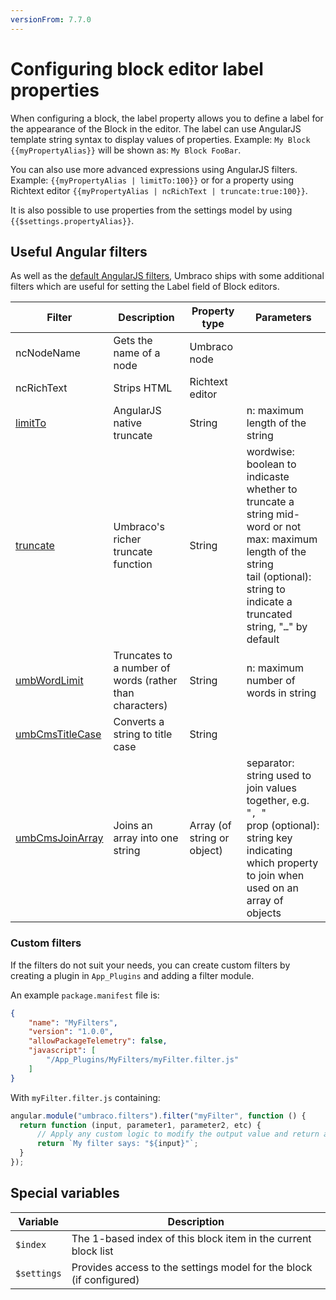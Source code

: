 ```yaml
---
versionFrom: 7.7.0
---
```


# Configuring block editor label properties

When configuring a block, the label property allows you to define a label for the appearance of the Block in the editor. The label can use AngularJS template string syntax to display values of properties. Example: `My Block {{myPropertyAlias}}` will be shown as: `My Block FooBar`.

You can also use more advanced expressions using AngularJS filters. Example: `{{myPropertyAlias | limitTo:100}}` or for a property using Richtext editor `{{myPropertyAlias | ncRichText | truncate:true:100}}`.

It is also possible to use properties from the settings model by using `{{$settings.propertyAlias}}`.

## Useful Angular filters

As well as the [default AngularJS filters](https://docs.angularjs.org/api/ng/filter), Umbraco ships with some additional filters which are useful for setting the Label field of Block editors.

| Filter                                                       | Description                                             | Property type               | Parameters                                                   |
| ------------------------------------------------------------ | ------------------------------------------------------- | --------------------------- | ------------------------------------------------------------ |
| ncNodeName                                                   | Gets the name of a node                                 | Umbraco node                |                                                              |
| ncRichText                                                   | Strips HTML                                             | Richtext editor             |                                                              |
| [limitTo](https://docs.angularjs.org/api/ng/filter/limitTo)  | AngularJS native truncate                               | String                      | n: maximum length of the string                              |
| [truncate](https://apidocs.umbraco.com/v10/ui/#/api/umbraco.filters.filter:truncate) | Umbraco's richer truncate function                      | String                      | wordwise: boolean to indicaste whether to truncate a string mid-word or not<br />max: maximum length of the string<br />tail (optional): string to indicate a truncated string, "`…`" by default |
| [umbWordLimit](https://apidocs.umbraco.com/v10/ui/#/api/umbraco.filters.filter:umbWordLimit) | Truncates to a number of words (rather than characters) | String                      | n: maximum number of words in string                         |
| [umbCmsTitleCase](https://apidocs.umbraco.com/v10/ui/#/api/umbraco.filters.filter:umbCmsTitleCase) | Converts a string to title case                         | String                      |                                                              |
| [umbCmsJoinArray](https://apidocs.umbraco.com/v10/ui/#/api/umbraco.filters.filter:umbCmsJoinArray) | Joins an array into one string                          | Array (of string or object) | separator: string used to join values together, e.g. "`, `"<br />prop (optional): string key indicating which property to join when used on an array of objects |

### Custom filters

If the filters do not suit your needs, you can create custom filters by creating a plugin in `App_Plugins` and adding a filter module.

An example `package.manifest` file is:

```json
{
    "name": "MyFilters",
    "version": "1.0.0",
    "allowPackageTelemetry": false,
    "javascript": [
        "/App_Plugins/MyFilters/myFilter.filter.js"
    ]
}
```

With `myFilter.filter.js` containing:

```javascript
angular.module("umbraco.filters").filter("myFilter", function () {
  return function (input, parameter1, parameter2, etc) {
      // Apply any custom logic to modify the output value and return a string
      return `My filter says: "${input}"`;
  }
});
```



## Special variables

| Variable    | Description                                                  |
| ----------- | ------------------------------------------------------------ |
| `$index`    | The 1-based index of this block item in the current block list |
| `$settings` | Provides access to the settings model for the block (if configured) |
